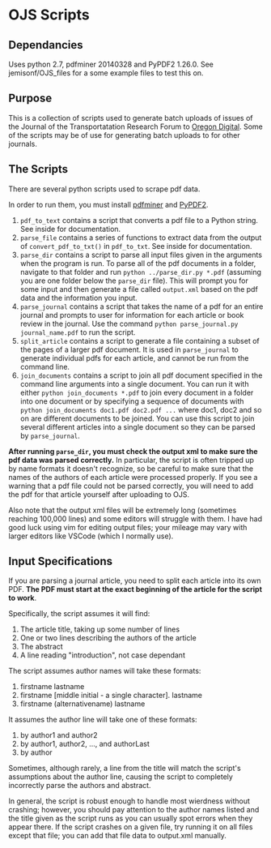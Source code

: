 # OJS Scripts

## Dependancies

Uses python 2.7, pdfminer 20140328 and PyPDF2 1.26.0. See jemisonf/OJS_files for a some example files to test this on.

## Purpose

This is a collection of scripts used to generate batch uploads of issues of the Journal of the Transportatation Research Forum to [Oregon Digital](https://oregondigital.org). Some of the scripts may be of use for generating batch uploads to for other journals.

## The Scripts

There are several python scripts used to scrape pdf data.

In order to run them, you must install [pdfminer](https://github.com/euske/pdfminer/#how-to-install) and [PyPDF2](https://github.com/mstamy2/PyPDF2). 

1. `pdf_to_text` contains a script that converts a pdf file to a Python string. See inside for documentation.
2. `parse_file` contains a series of functions to extract data from the output of `convert_pdf_to_txt()` in `pdf_to_txt`. See inside for documentation.
3. `parse_dir` contains a script to parse all input files given in the arguments when the program is run. To parse all of the pdf documents in a folder, navigate to that folder and run `python ../parse_dir.py *.pdf` (assuming you are one folder below the `parse_dir` file). This will prompt you for some input and then generate a file called `output.xml` based on the pdf data and the information you input.
4. `parse_journal` contains a script that takes the name of a pdf for an entire journal and prompts to user for information for each article or book review in the journal. Use the command `python parse_journal.py journal_name.pdf` to run the script.
5. `split_article` contains a script to generate a file containing a subset of the pages of a larger pdf document. It is used in `parse_journal` to generate individual pdfs for each article, and cannot be run from the command line.
6. `join_documents` contains a script to join all pdf document specified in the command line arguments into a single document. You can run it with either `python join_documents *.pdf` to join every document in a folder into one document or by specifying a sequence of documents with `python join_documents doc1.pdf doc2.pdf ...` where doc1, doc2 and so on are different documents to be joined. You can use this script to join several different articles into a single document so they can be parsed by `parse_journal`.

**After running `parse_dir`, you must check the output xml to make sure the pdf data was parsed correctly.** In particular, the script is often tripped up by name formats it doesn't recognize, so be careful to make sure that the names of the authors of each article were processed properly. If you see a warning that a pdf file could not be parsed correctly, you will need to add the pdf for that article yourself after uploading to OJS.

Also note that the output xml files will be extremely long (sometimes reaching 100,000 lines) and some editors will struggle with them. I have had good luck using vim for editing output files; your mileage may vary with larger editors like VSCode (which I normally use). 

## Input Specifications

If you are parsing a journal article, you need to split each article into its own PDF. **The PDF must start at the exact beginning of the article for the script to work**.

Specifically, the script assumes it will find:
1. The article title, taking up some number of lines
2. One or two lines describing the authors of the article
4. The abstract
3. A line reading "introduction", not case dependant

The script assumes author names will take these formats:
1. firstname lastname
2. firstname [middle initial - a single character]. lastname
3. firstname (alternativename) lastname

It assumes the author line will take one of these formats:
1. by author1 and author2
2. by author1, author2, ..., and authorLast
3. by author

Sometimes, although rarely, a line from the title will match the script's assumptions about the author line, causing the script to completely incorrectly parse the authors and abstract.

In general, the script is robust enough to handle most wierdness without crashing; however, you should pay attention to the author names listed and the title given as the script runs as you can usually spot errors when they appear there. If the script crashes on a given file, try running it on all files except that file; you can add that file data to output.xml manually.

